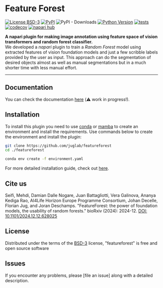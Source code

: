# Feature Forest

[![License BSD-3](https://img.shields.io/pypi/l/featureforest.svg?color=green)](https://github.com/juglab/featureforest/blob/main/LICENSE)
[![PyPI](https://img.shields.io/pypi/v/featureforest.svg?color=green)](https://pypi.org/project/featureforest)
![PyPI - Downloads](https://img.shields.io/pypi/dm/featureforest)
[![Python Version](https://img.shields.io/pypi/pyversions/featureforest.svg?color=green)](https://python.org)
[![tests](https://github.com/juglab/featureforest/workflows/tests/badge.svg)](https://github.com/juglab/featureforest/actions)
[![codecov](https://codecov.io/gh/juglab/featureforest/branch/main/graph/badge.svg)](https://codecov.io/gh/juglab/featureforest)
[![napari hub](https://img.shields.io/endpoint?url=https://api.napari-hub.org/shields/featureforest)](https://napari-hub.org/plugins/featureforest)
<!--[![Downloads](https://pepy.tech/badge/featureforest)](https://pepy.tech/project/featureforest)-->

**A napari plugin for making image annotation using feature space of vision transformers and random forest classifier.**  
We developed a *napari* plugin to train a *Random Forest* model using extracted features of vision foundation models and just a few scribble labels provided by the user as input. This approach can do the segmentation of desired objects almost as well as manual segmentations but in a much shorter time with less manual effort.

----------------------------------

## Documentation
You can check the documentation [here](https://juglab.github.io/featureforest/) (⚠️ work in progress!).

## Installation
To install this plugin you need to use [conda] or [mamba] to create an environment and install the requirements. Use commands below to create the environment and install the plugin:
```bash
git clone https://github.com/juglab/featureforest
cd ./featureforest
```

```bash
conda env create -f environment.yaml
```

For more detailed installation guide, check out [here](https://juglab.github.io/featureforest/install/).


## Cite us

Seifi, Mehdi, Damian Dalle Nogare, Juan Battagliotti, Vera Galinova, Ananya Kediga Rao, AI4Life Horizon Europe Programme Consortium, Johan Decelle, Florian Jug, and Joran Deschamps. "FeatureForest: the power of foundation models, the usability of random forests." bioRxiv (2024): 2024-12. [DOI: 10.1101/2024.12.12.628025](https://www.biorxiv.org/content/10.1101/2024.12.12.628025v1.full)


## License

Distributed under the terms of the [BSD-3] license,
"featureforest" is free and open source software

## Issues

If you encounter any problems, please [file an issue] along with a detailed description.

[napari]: https://github.com/napari/napari
[Cookiecutter]: https://github.com/audreyr/cookiecutter
[@napari]: https://github.com/napari
[MIT]: http://opensource.org/licenses/MIT
[BSD-3]: http://opensource.org/licenses/BSD-3-Clause
[GNU GPL v3.0]: http://www.gnu.org/licenses/gpl-3.0.txt
[GNU LGPL v3.0]: http://www.gnu.org/licenses/lgpl-3.0.txt
[Apache Software License 2.0]: http://www.apache.org/licenses/LICENSE-2.0
[Mozilla Public License 2.0]: https://www.mozilla.org/media/MPL/2.0/index.txt
[cookiecutter-napari-plugin]: https://github.com/napari/cookiecutter-napari-plugin

[napari]: https://github.com/napari/napari
[tox]: https://tox.readthedocs.io/en/latest/
[pip]: https://pypi.org/project/pip/
[PyPI]: https://pypi.org/
[conda]: https://conda.io/projects/conda/en/latest/index.html
[mamba]: https://mamba.readthedocs.io/en/latest/installation/mamba-installation.html
